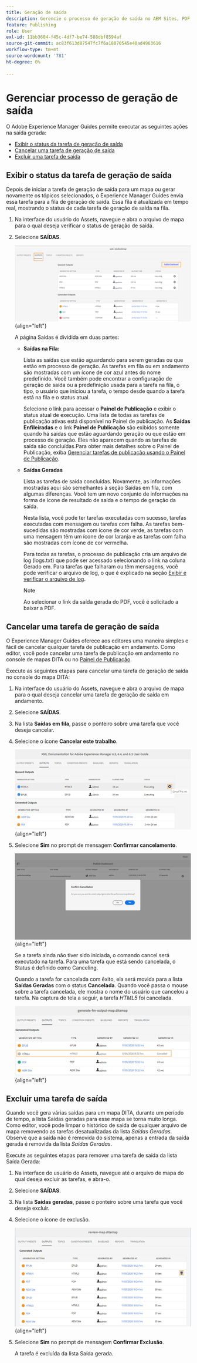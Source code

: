 ```yaml
---
title: Geração de saída
description: Gerencie o processo de geração de saída no AEM Sites, PDF, HTML5, EPUB, personalizado e JSON por meio de plug-ins DITA-OT, publicação original do PDF e FMPS no AEM Guides.
feature: Publishing
role: User
exl-id: 11bb3604-f45c-4df7-be74-588dbf8594af
source-git-commit: ac83f613d87547fc7f6a18070545e40ad4963616
workflow-type: tm+mt
source-wordcount: '781'
ht-degree: 0%

---
```


# Gerenciar processo de geração de saída

O Adobe Experience Manager Guides permite executar as seguintes ações na saída gerada:

- [Exibir o status da tarefa de geração de saída](#view-the-status-of-the-output-generation-task)
- [Cancelar uma tarefa de geração de saída](#cancel-an-output-generation-task)
- [Excluir uma tarefa de saída](#delete-an-output-task)

## Exibir o status da tarefa de geração de saída

Depois de iniciar a tarefa de geração de saída para um mapa ou gerar novamente os tópicos selecionados, o Experience Manager Guides envia essa tarefa para a fila de geração de saída. Essa fila é atualizada em tempo real, mostrando o status de cada tarefa de geração de saída na fila.

1. Na interface do usuário do Assets, navegue e abra o arquivo de mapa para o qual deseja verificar o status de geração de saída.

1. Selecione **SAÍDAS**.

   ![](images/output-queued.png){align="left"}

   A página Saídas é dividida em duas partes:

   - **Saídas na Fila:**

     Lista as saídas que estão aguardando para serem geradas ou que estão em processo de geração. As tarefas em fila ou em andamento são mostradas com um ícone de cor azul antes do nome predefinido. Você também pode encontrar a configuração de geração de saída ou a predefinição usada para a tarefa na fila, o tipo, o usuário que iniciou a tarefa, o tempo desde quando a tarefa está na fila e o status atual.

     Selecione o link para acessar o **Painel de Publicação** e exibir o status atual de execução. Uma lista de todas as tarefas de publicação ativas está disponível no Painel de publicação. As **Saídas Enfileiradas** e o link **Painel de Publicação** são exibidos somente quando há saídas que estão aguardando geração ou que estão em processo de geração. Eles não aparecem quando as tarefas de saída são concluídas.Para obter mais detalhes sobre o Painel de Publicação, exiba [Gerenciar tarefas de publicação usando o Painel de Publicação](generate-output-publish-dashboard.md#).

   - **Saídas Geradas**

     Lista as tarefas de saída concluídas. Novamente, as informações mostradas aqui são semelhantes à seção Saídas em fila, com algumas diferenças. Você tem um novo conjunto de informações na forma de ícone de resultado de saída e o tempo de geração da saída.

     Nesta lista, você pode ter tarefas executadas com sucesso, tarefas executadas com mensagem ou tarefas com falha. As tarefas bem-sucedidas são mostradas com ícone de cor verde, as tarefas com uma mensagem têm um ícone de cor laranja e as tarefas com falha são mostradas com ícone de cor vermelha.

     Para todas as tarefas, o processo de publicação cria um arquivo de log \(logs.txt\) que pode ser acessado selecionando o link na coluna Gerado em. Para tarefas que falharam ou têm mensagens, você pode verificar o arquivo de log, o que é explicado na seção [Exibir e verificar o arquivo de log](generate-output-basic-troubleshooting.md#id1822G0P0CHS).

     >[!NOTE]
     >
     > Ao selecionar o link da saída gerada do PDF, você é solicitado a baixar a PDF.


## Cancelar uma tarefa de geração de saída

O Experience Manager Guides oferece aos editores uma maneira simples e fácil de cancelar qualquer tarefa de publicação em andamento. Como editor, você pode cancelar uma tarefa de publicação em andamento no console de mapas DITA ou no [Painel de Publicação](generate-output-publish-dashboard.md#).

Execute as seguintes etapas para cancelar uma tarefa de geração de saída no console do mapa DITA:

1. Na interface do usuário do Assets, navegue e abra o arquivo de mapa para o qual deseja cancelar uma tarefa de geração de saída em andamento.

1. Selecione **SAÍDAS**.

1. Na lista **Saídas em fila**, passe o ponteiro sobre uma tarefa que você deseja cancelar.

1. Selecione o ícone **Cancelar este trabalho**.

   ![](images/cancel-publish-task-map-console.png){align="left"}

1. Selecione **Sim** no prompt de mensagem **Confirmar cancelamento**.

   ![](images/confirm-cancel-output-map-console.png){align="left"}

   Se a tarefa ainda não tiver sido iniciada, o comando cancel será executado na tarefa. Para uma tarefa que está sendo cancelada, o Status é definido como Canceling.

   Quando a tarefa for cancelada com êxito, ela será movida para a lista **Saídas Geradas** com o status **Cancelada**. Quando você passa o mouse sobre a tarefa cancelada, ele mostra o nome do usuário que cancelou a tarefa. Na captura de tela a seguir, a tarefa *HTML5* foi cancelada.

   ![](images/cancelled-output-task.png){align="left"}


## Excluir uma tarefa de saída

Quando você gera várias saídas para um mapa DITA, durante um período de tempo, a lista Saídas geradas para esse mapa se torna muito longa. Como editor, você pode limpar o histórico de saída de qualquer arquivo de mapa removendo as tarefas desatualizadas da lista *Saídas Geradas*. Observe que a saída não é removida do sistema, apenas a entrada da saída gerada é removida da lista *Saídas Geradas*.

Execute as seguintes etapas para remover uma tarefa de saída da lista Saída Gerada:

1. Na interface do usuário do Assets, navegue até o arquivo de mapa do qual deseja excluir as tarefas, e abra-o.

1. Selecione **SAÍDAS**.

1. Na lista **Saídas geradas**, passe o ponteiro sobre uma tarefa que você deseja excluir.

1. Selecione o ícone de exclusão.

   ![](images/delete-output-task.png){align="left"}

1. Selecione **Sim** no prompt de mensagem **Confirmar Exclusão**.

   A tarefa é excluída da lista Saída gerada.
